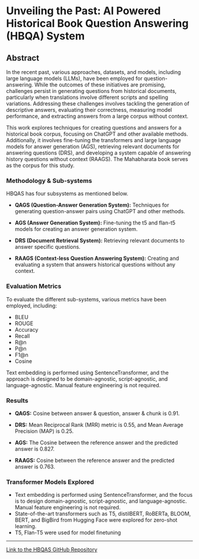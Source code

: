 # Unveiling the Past: AI Powered Historical Book Question Answering (HBQA) System

## Abstract

In the recent past, various approaches, datasets, and models, including large language models (LLMs), have been employed for question-answering. While the outcomes of these initiatives are promising, challenges persist in generating questions from historical documents, particularly when translations involve different scripts and spelling variations. Addressing these challenges involves tackling the generation of descriptive answers, evaluating their correctness, measuring model performance, and extracting answers from a large corpus without context. 

This work explores techniques for creating questions and answers for a historical book corpus, focusing on ChatGPT and other available methods. Additionally, it involves fine-tuning the transformers and large language models for answer generation (AGS), retrieving relevant documents for answering questions (DRS), and developing a system capable of answering history questions without context (RAAGS). The Mahabharata book serves as the corpus for this study.

### Methodology & Sub-systems

HBQAS has four subsystems as mentioned below.
- **QAGS (Question-Answer Generation System):** Techniques for generating question-answer pairs using ChatGPT and other methods.
  
- **AGS (Answer Generation System):** Fine-tuning the t5 and flan-t5 models for creating an answer generation system.
  
- **DRS (Document Retrieval System):** Retrieving relevant documents to answer specific questions.
  
- **RAAGS (Context-less Question Answering System):** Creating and evaluating a system that answers historical questions without any context.

### Evaluation Metrics

To evaluate the different sub-systems, various metrics have been employed, including:
- BLEU
- ROUGE
- Accuracy
- Recall
- R@n
- P@n
- F1@n
- Cosine

Text embedding is performed using SentenceTransformer, and the approach is designed to be domain-agnostic, script-agnostic, and language-agnostic. Manual feature engineering is not required.

### Results

- **QAGS:** Cosine between answer & question, answer & chunk is 0.91.
  
- **DRS:** Mean Reciprocal Rank (MRR) metric is 0.55, and Mean Average Precision (MAP) is 0.25.
  
- **AGS:** The Cosine between the reference answer and the predicted answer is 0.827.
  
- **RAAGS:** Cosine between the reference answer and the predicted answer is 0.763.

### Transformer Models Explored
- Text embedding is performed using SentenceTransformer, and the focus is to design domain-agnostic, script-agnostic, and language-agnostic. Manual feature engineering is not required.
- State-of-the-art transformers such as T5, distilBERT, RoBERTa, BLOOM, BERT, and BigBird from Hugging Face were explored for zero-shot learning.
- T5, Flan-T5 were used for model finetuning
---

[Link to the HBQAS GitHub Repository](https://github.com/dasarpai/HBQA)
